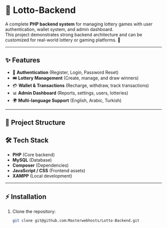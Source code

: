 
# 🎲 Lotto-Backend

A complete **PHP backend system** for managing lottery games with user authentication, wallet system, and admin dashboard.  
This project demonstrates strong backend architecture and can be customized for real-world lottery or gaming platforms. 🚀

---

## ✨ Features
- 🔐 **Authentication** (Register, Login, Password Reset)
- 🎟️ **Lottery Management** (Create, manage, and draw winners)
- 💳 **Wallet & Transactions** (Recharge, withdraw, track transactions)
- 📊 **Admin Dashboard** (Reports, settings, users, lotteries)
- 🌍 **Multi-language Support** (English, Arabic, Turkish)

---

## 📂 Project Structure


## 🛠️ Tech Stack
- **PHP** (Core backend)
- **MySQL** (Database)
- **Composer** (Dependencies)
- **JavaScript / CSS** (Frontend assets)
- **XAMPP** (Local development)

---

## ⚡ Installation
1. Clone the repository:
   ```bash
   git clone git@github.com:Masterwebhosts/Lotto-Backend.git

